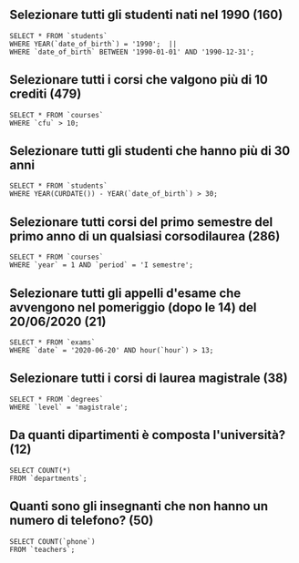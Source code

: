 ## Selezionare tutti gli studenti nati nel 1990 (160)

    SELECT * FROM `students` 
    WHERE YEAR(`date_of_birth`) = '1990';  || 
    WHERE `date_of_birth` BETWEEN '1990-01-01' AND '1990-12-31';

## Selezionare tutti i corsi che valgono più di 10 crediti (479)

    SELECT * FROM `courses` 
    WHERE `cfu` > 10;

## Selezionare tutti gli studenti che hanno più di 30 anni
    SELECT * FROM `students`
    WHERE YEAR(CURDATE()) - YEAR(`date_of_birth`) > 30;

## Selezionare tutti corsi del primo semestre del primo anno di un qualsiasi corsodilaurea (286)
    SELECT * FROM `courses`  
    WHERE `year` = 1 AND `period` = 'I semestre';

## Selezionare tutti gli appelli d'esame che avvengono nel pomeriggio (dopo le 14) del 20/06/2020 (21)

    SELECT * FROM `exams` 
    WHERE `date` = '2020-06-20' AND hour(`hour`) > 13;

## Selezionare tutti i corsi di laurea magistrale (38)

    SELECT * FROM `degrees`
    WHERE `level` = 'magistrale';


## Da quanti dipartimenti è composta l'università? (12)

    SELECT COUNT(*) 
    FROM `departments`;

## Quanti sono gli insegnanti che non hanno un numero di telefono? (50)
    SELECT COUNT(`phone`) 
    FROM `teachers`;